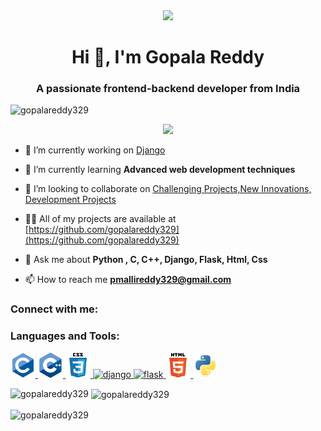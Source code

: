 <div id="header" align="center">
  <img src="https://media.giphy.com/media/M9gbBd9nbDrOTu1Mqx/giphy.gif"/>
</div>


<h1 align="center">Hi 👋, I'm Gopala Reddy</h1>
<h3 align="center">A passionate frontend-backend developer from India</h3>

<p align="left"> <img src="https://komarev.com/ghpvc/?username=gopalareddy329&label=Profile%20views&color=0e75b6&style=flat" alt="gopalareddy329" /> </p>

<div align="center">
  <img src="https://media.giphy.com/media/fvx95jkua5th3YeThr/giphy.gif"/>
</div>



- 🔭 I’m currently working on [Django](https://github.com/gopalareddy329/News-web-site.git)

- 🌱 I’m currently learning **Advanced web development techniques**

- 👯 I’m looking to collaborate on [Challenging Projects,New Innovations, Development Projects](https://github.com/gopalareddy329/AI-Powered-Online-Exam-Project.git)

- 👨‍💻 All of my projects are available at [https://github.com/gopalareddy329](https://github.com/gopalareddy329)

- 💬 Ask me about **Python , C, C++, Django, Flask, Html, Css**

- 📫 How to reach me **pmallireddy329@gmail.com**

<h3 align="left">Connect with me:</h3>
<p align="left">
</p>

<h3 align="left">Languages and Tools:</h3>
<p align="left"> <a href="https://www.cprogramming.com/" target="_blank" rel="noreferrer"> <img src="https://raw.githubusercontent.com/devicons/devicon/master/icons/c/c-original.svg" alt="c" width="40" height="40"/> </a> <a href="https://www.w3schools.com/cpp/" target="_blank" rel="noreferrer"> <img src="https://raw.githubusercontent.com/devicons/devicon/master/icons/cplusplus/cplusplus-original.svg" alt="cplusplus" width="40" height="40"/> </a> <a href="https://www.w3schools.com/css/" target="_blank" rel="noreferrer"> <img src="https://raw.githubusercontent.com/devicons/devicon/master/icons/css3/css3-original-wordmark.svg" alt="css3" width="40" height="40"/> </a> <a href="https://www.djangoproject.com/" target="_blank" rel="noreferrer"> <img src="https://cdn.worldvectorlogo.com/logos/django.svg" alt="django" width="40" height="40"/> </a> <a href="https://flask.palletsprojects.com/" target="_blank" rel="noreferrer"> <img src="https://www.vectorlogo.zone/logos/pocoo_flask/pocoo_flask-icon.svg" alt="flask" width="40" height="40"/> </a> <a href="https://www.w3.org/html/" target="_blank" rel="noreferrer"> <img src="https://raw.githubusercontent.com/devicons/devicon/master/icons/html5/html5-original-wordmark.svg" alt="html5" width="40" height="40"/> </a> <a href="https://www.python.org" target="_blank" rel="noreferrer"> <img src="https://raw.githubusercontent.com/devicons/devicon/master/icons/python/python-original.svg" alt="python" width="40" height="40"/> </a> </p>

<p><img align="left" src="https://github-readme-stats.vercel.app/api/top-langs?username=gopalareddy329&show_icons=true&locale=en&layout=compact" alt="gopalareddy329" /></p>

<p>&nbsp;<img align="center" src="https://github-readme-stats.vercel.app/api?username=gopalareddy329&show_icons=true&locale=en" alt="gopalareddy329" /></p>

<p><img align="center" src="https://github-readme-streak-stats.herokuapp.com/?user=gopalareddy329&" alt="gopalareddy329" /></p>
